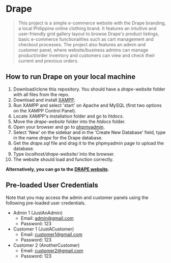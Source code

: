 # Drape

> This project is a simple e-commerce website with the Drape branding, a local Philippine online clothing brand. It features an intuitive and user-friendly grid gallery layout to browse Drape's product listings, basic e-commerce functionalities such as cart management and checkout processes. The project also features an admin and customer panel, where website/business admins can manage product/order inventory and customers can view and check their current and previous orders.

## How to run Drape on your local machine

1. Download/clone this repository. You should have a *drape-website* folder with all files from the repo.
2. Download and install [XAMPP](https://www.apachefriends.org/download.html).
3. Run XAMPP and select 'start' on Apache and MySQL (first two options on the XAMPP Control Panel).
4. Locate XAMPP's installation folder and go to *htdocs*.
5. Move the *drape-website* folder into the *htdocs* folder.
6. Open your browser and go to [phpmyadmin](http://localhost/phpmyadmin/).
7. Select 'New' on the sidebar and in the 'Create New Database' field, type in the name *drape* for the Drape database.
8. Get the *drape.sql* file and drag it to the phpmyadmin page to upload the database.
9. Type *localhost/drape-website/* into the browser.
10. The website should load and function correctly.

**Alternatively, you can go to the [DRAPE website](https://drapeclothing.000webhostapp.com/).**

## Pre-loaded User Credentials

Note that you may access the admin and customer panels using the following pre-loaded user credentials.
+ Admin 1 (JustAnAdmin)
  + Email: admin@gmail.com
  + Password: 123
+ Customer 1 (JustACustomer)
  + Email: customer1@gmail.com
  + Password: 123
+ Customer 2 (AnotherCustomer)
  + Email: customer2@gmail.com
  + Password: 123
